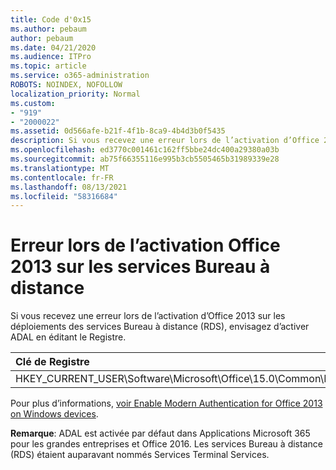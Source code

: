 ```yaml
---
title: Code d'0x15
ms.author: pebaum
author: pebaum
ms.date: 04/21/2020
ms.audience: ITPro
ms.topic: article
ms.service: o365-administration
ROBOTS: NOINDEX, NOFOLLOW
localization_priority: Normal
ms.custom:
- "919"
- "2000022"
ms.assetid: 0d566afe-b21f-4f1b-8ca9-4b4d3b0f5435
description: Si vous recevez une erreur lors de l’activation d’Office 2013 sur les déploiements des services Bureau à distance (RDS), envisagez d’activer ADAL en éditant le Registre.
ms.openlocfilehash: ed3770c001461c162ff5bbe24dc400a29380a03b
ms.sourcegitcommit: ab75f66355116e995b3cb5505465b31989339e28
ms.translationtype: MT
ms.contentlocale: fr-FR
ms.lasthandoff: 08/13/2021
ms.locfileid: "58316684"
---
```

# <a name="error-while-activation-office-2013-on-remote-desktop-services"></a>Erreur lors de l’activation Office 2013 sur les services Bureau à distance

Si vous recevez une erreur lors de l’activation d’Office 2013 sur les déploiements des services Bureau à distance (RDS), envisagez d’activer ADAL en éditant le Registre.
  
|**Clé de Registre**|**Type**|**Value**|
|:-----|:-----|:-----|
|HKEY_CURRENT_USER\Software\Microsoft\Office\15.0\Common\Identity\EnableADAL  <br/> |REG_DWORD  <br/> |1   <br/> |

Pour plus d’informations, [voir Enable Modern Authentication for Office 2013 on Windows devices](https://docs.microsoft.com/microsoft-365/admin/security-and-compliance/enable-modern-authentication).
  
**Remarque**: ADAL est activée par défaut dans Applications Microsoft 365 pour les grandes entreprises et Office 2016. Les services Bureau à distance (RDS) étaient auparavant nommés Services Terminal Services.
  